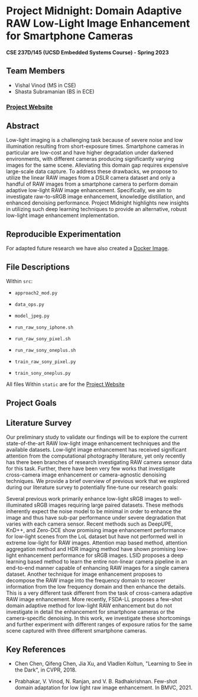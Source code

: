 # Project Midnight: Domain Adaptive RAW Low-Light Image Enhancement for Smartphone Cameras
**CSE 237D/145 (UCSD Embedded Systems Course) - Spring 2023**

## Team Members
- Vishal Vinod (MS in CSE)
- Shasta Subramanian (BS in ECE)

### [Project Website](https://vishal-vinod.github.io/project-midnight/)

## Abstract
Low-light imaging is a challenging task because of severe noise and low illumination resulting from short-exposure times. Smartphone cameras in particular are low-cost and have higher degradation under darkened environments, with different cameras producing significantly varying images for the same scene. Alleviating this domain gap requires expensive large-scale data capture. To address these drawbacks, we propose to utilize the linear RAW images from a DSLR camera dataset and only a handful of RAW images from a smartphone camera to perform domain adaptive low-light RAW image enhancement. Specifically, we aim to investigate raw-to-sRGB image enhancement, knowledge distillation, and enhanced denoising performance. Project Midnight highlights new insights in utilizing such deep learning techniques to provide an alternative, robust low-light image enhancement implementation. 


## Reproducible Experimentation
For adapted future research we have also created a [Docker Image](https://hub.docker.com/r/vvinodhub/midnight).

## File Descriptions
Within `src`:
* `approach2_mod.py` 

* `data_ops.py` 

* `model_jpeg.py` 

* `run_raw_sony_iphone.sh` 

* `run_raw_sony_pixel.sh` 

* `run_raw_sony_oneplus.sh` 

* `train_raw_sony_pixel.py`

* `train_sony_oneplus.py` 

All files Within `static` are for the [Project Website](https://vishal-vinod.github.io/project-midnight/)

## Project Goals


## Literature Survey
Our preliminary study to validate our findings will be to explore the current state-of-the-art RAW low-light image enhancement techniques and the available datasets. Low-light image enhancement has received significant attention from the computational photography literature, yet only recently has there been branches of research investigating RAW camera sensor data for this task. Further, there have been very few works that investigate cross-camera image enhancement or camera-agnostic denoising techniques. We provide a brief overview of previous work that we explored during our literature survey to potentially fine-tune our research goals:

Several previous work primarily enhance low-light sRGB images to well-illuminated sRGB images  requiring large paired datasets. These methods inherently expect the noise model to be minimal in order to enhance the image and thus have sub-par performance under severe degradation that varies with each camera sensor. Recent methods such as DeepUPE, KnD++, and Zero-DCE show promising image enhancement performance for low-light scenes from the LoL dataset but have not performed well in extreme low-light for RAW images. Attention map based method, attention aggregation method and HDR imaging method have shown promising low-light enhancement performance for sRGB images. LSID proposes a deep learning based method to learn the entire non-linear camera pipeline in an end-to-end manner capable of enhancing RAW images for a single camera dataset. Another technique for image enhancement proposes to decompose the RAW image into the frequency domain to recover information from the low frequency domain and then enhance the details. This is a very different task different from the task of cross-camera adaptive RAW image enhancement. More recently, FSDA-LL proposes a few-shot domain adaptive method for low-light RAW enhancement but do not investigate in detail the enhancement for smartphone cameras or the camera-specific denoising. In this work, we investigate these shortcomings and further experiment with different ranges of exposure ratios for the same scene captured with three different smartphone cameras.

## Key References
- Chen Chen, Qifeng Chen, Jia Xu, and Vladlen Koltun, "Learning to See in the Dark", in CVPR, 2018.

- Prabhakar, V. Vinod, N. Ranjan, and V. B. Radhakrishnan. Few-shot domain adaptation for low light raw image enhancement. In BMVC, 2021.